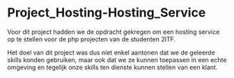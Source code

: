 # Project_Hosting-Hosting_Service

Voor dit project hadden we de opdracht gekregen om een hosting service op te stellen voor de php projecten van de studenten 2ITF.

Het doel van dit project was dus niet enkel aantonen dat we de geleerde skills konden gebruiken, maar ook dat we ze kunnen toepassen in een echte omgeving en tegelijk onze skills ten dienste kunnen stellen van een klant.
